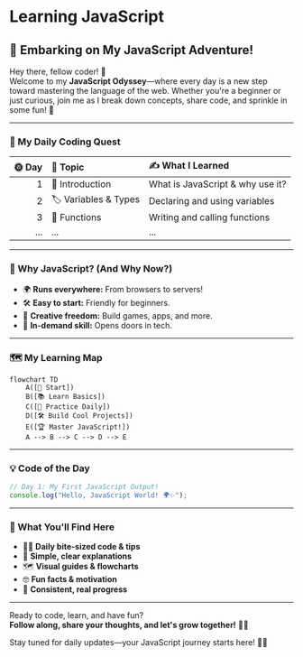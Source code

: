 # Learning JavaScript 
## 🚀 Embarking on My JavaScript Adventure!

Hey there, fellow coder! 👋  
Welcome to my **JavaScript Odyssey**—where every day is a new step toward mastering the language of the web. Whether you're a beginner or just curious, join me as I break down concepts, share code, and sprinkle in some fun! 🌟

---

### 📆 My Daily Coding Quest

| 🌞 Day | 🧩 Topic                | ✍️ What I Learned                |
|-------:|:-----------------------|:---------------------------------|
|   1    | 🚦 Introduction        | What is JavaScript & why use it? |
|   2    | 🏷️ Variables & Types   | Declaring and using variables    |
|   3    | 🔧 Functions           | Writing and calling functions    |
|  ...   | ...                    | ...                              |

---

### 🤔 Why JavaScript? (And Why Now?)

- 🌍 **Runs everywhere:** From browsers to servers!
- 🛠️ **Easy to start:** Friendly for beginners.
- 🎨 **Creative freedom:** Build games, apps, and more.
- 💼 **In-demand skill:** Opens doors in tech.

---

### 🗺️ My Learning Map

```mermaid
flowchart TD
    A([🚀 Start])
    B([📚 Learn Basics])
    C([📝 Practice Daily])
    D([🛠️ Build Cool Projects])
    E([🏆 Master JavaScript!])
    A --> B --> C --> D --> E
```

---

### 💡 Code of the Day

```javascript
// Day 1: My First JavaScript Output!
console.log("Hello, JavaScript World! 🌍✨");
```

---

### 🎯 What You'll Find Here

- 🧑‍💻 **Daily bite-sized code & tips**
- 📝 **Simple, clear explanations**
- 🗺️ **Visual guides & flowcharts**
- 🤓 **Fun facts & motivation**
- 🔄 **Consistent, real progress**

---

Ready to code, learn, and have fun?  
**Follow along, share your thoughts, and let's grow together!** 🚀💬

Stay tuned for daily updates—your JavaScript journey starts here! 🌱✨
